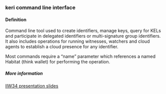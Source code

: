 ### keri command line interface

<h4>Definition</h4><p>Command line tool used to create identifiers, manage keys, query for KELs and participate in delegated identifiers or multi-signature group identifiers.  It also includes operations for running witnesses, watchers and cloud agents to establish a cloud presence for any identifier.</p><p>Most commands require a “name” parameter which references a named Habitat (think wallet) for performing the operation.</p><h5>More information</h5><p><a href="https://docs.google.com/presentation/d/1RIMX7J-cdg8OctoG4JqxPOfqKZsVNodqajtpQ0oFIyE/edit#slide=id.gf2168aef68_0_5">IIW34 presentation slides</a></p>